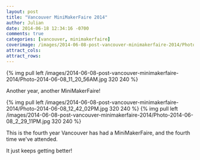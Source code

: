 ```yaml
---
layout: post
title: "Vancouver MiniMakerFaire 2014"
author: Julian
date: 2014-06-18 12:34:16 -0700
comments: true
categories: [vancouver, minimakerfaire]
coverimage: /images/2014-06-08-post-vancouver-minimakerfaire-2014/Photo-2014-06-08_12_42_02PM.jpg
attract_cols:
attract_rows:
---
```

{% img pull left /images/2014-06-08-post-vancouver-minimakerfaire-2014/Photo-2014-06-08_11_20_56AM.jpg 320 240 %}

Another year, another MiniMakerFaire!

<!-- more -->

{% img pull left /images/2014-06-08-post-vancouver-minimakerfaire-2014/Photo-2014-06-08_12_42_02PM.jpg 320 240 %}
{% img pull left /images/2014-06-08-post-vancouver-minimakerfaire-2014/Photo-2014-06-08_2_29_11PM.jpg 320 240 %}

This is the fourth year Vancouver has had a MiniMakerFaire, and the fourth time we've attended. 

It just keeps getting better!